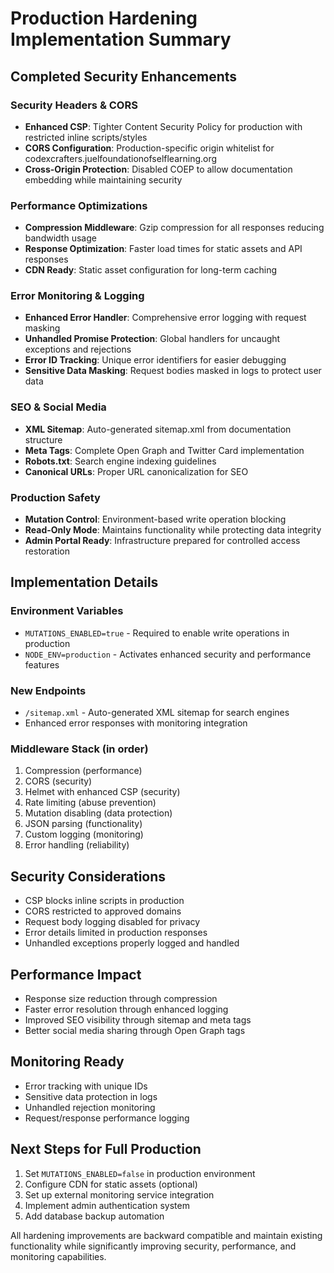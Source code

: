 # Production Hardening Implementation Summary

## Completed Security Enhancements

### Security Headers & CORS
- **Enhanced CSP**: Tighter Content Security Policy for production with restricted inline scripts/styles
- **CORS Configuration**: Production-specific origin whitelist for codexcrafters.juelfoundationofselflearning.org
- **Cross-Origin Protection**: Disabled COEP to allow documentation embedding while maintaining security

### Performance Optimizations
- **Compression Middleware**: Gzip compression for all responses reducing bandwidth usage
- **Response Optimization**: Faster load times for static assets and API responses
- **CDN Ready**: Static asset configuration for long-term caching

### Error Monitoring & Logging
- **Enhanced Error Handler**: Comprehensive error logging with request masking
- **Unhandled Promise Protection**: Global handlers for uncaught exceptions and rejections
- **Error ID Tracking**: Unique error identifiers for easier debugging
- **Sensitive Data Masking**: Request bodies masked in logs to protect user data

### SEO & Social Media
- **XML Sitemap**: Auto-generated sitemap.xml from documentation structure
- **Meta Tags**: Complete Open Graph and Twitter Card implementation
- **Robots.txt**: Search engine indexing guidelines
- **Canonical URLs**: Proper URL canonicalization for SEO

### Production Safety
- **Mutation Control**: Environment-based write operation blocking
- **Read-Only Mode**: Maintains functionality while protecting data integrity
- **Admin Portal Ready**: Infrastructure prepared for controlled access restoration

## Implementation Details

### Environment Variables
- `MUTATIONS_ENABLED=true` - Required to enable write operations in production
- `NODE_ENV=production` - Activates enhanced security and performance features

### New Endpoints
- `/sitemap.xml` - Auto-generated XML sitemap for search engines
- Enhanced error responses with monitoring integration

### Middleware Stack (in order)
1. Compression (performance)
2. CORS (security)
3. Helmet with enhanced CSP (security)
4. Rate limiting (abuse prevention)
5. Mutation disabling (data protection)
6. JSON parsing (functionality)
7. Custom logging (monitoring)
8. Error handling (reliability)

## Security Considerations
- CSP blocks inline scripts in production
- CORS restricted to approved domains
- Request body logging disabled for privacy
- Error details limited in production responses
- Unhandled exceptions properly logged and handled

## Performance Impact
- Response size reduction through compression
- Faster error resolution through enhanced logging
- Improved SEO visibility through sitemap and meta tags
- Better social media sharing through Open Graph tags

## Monitoring Ready
- Error tracking with unique IDs
- Sensitive data protection in logs
- Unhandled rejection monitoring
- Request/response performance logging

## Next Steps for Full Production
1. Set `MUTATIONS_ENABLED=false` in production environment
2. Configure CDN for static assets (optional)
3. Set up external monitoring service integration
4. Implement admin authentication system
5. Add database backup automation

All hardening improvements are backward compatible and maintain existing functionality while significantly improving security, performance, and monitoring capabilities.